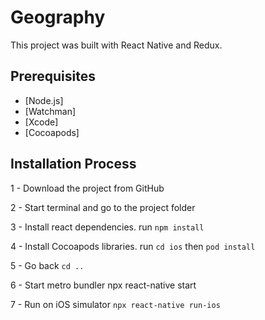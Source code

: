 # Geography
This project was built with React Native and Redux.

## Prerequisites
- [Node.js]
- [Watchman]
- [Xcode]
- [Cocoapods]

## Installation Process

1 - Download the project from GitHub

2 - Start terminal and go to the project folder

3 - Install react dependencies. run `npm install`

4 - Install Cocoapods libraries. run `cd ios` then `pod install`

5 - Go back `cd ..`

6 - Start metro bundler npx react-native start

7 - Run on iOS simulator `npx react-native run-ios`
